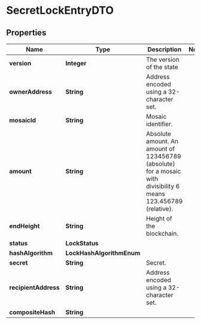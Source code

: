 

# SecretLockEntryDTO


## Properties

| Name | Type | Description | Notes |
|------------ | ------------- | ------------- | -------------|
|**version** | **Integer** | The version of the state |  |
|**ownerAddress** | **String** | Address encoded using a 32-character set. |  |
|**mosaicId** | **String** | Mosaic identifier. |  |
|**amount** | **String** | Absolute amount. An amount of 123456789 (absolute) for a mosaic with divisibility 6 means 123.456789 (relative). |  |
|**endHeight** | **String** | Height of the blockchain. |  |
|**status** | **LockStatus** |  |  |
|**hashAlgorithm** | **LockHashAlgorithmEnum** |  |  |
|**secret** | **String** | Secret. |  |
|**recipientAddress** | **String** | Address encoded using a 32-character set. |  |
|**compositeHash** | **String** |  |  |



